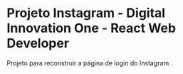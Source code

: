 #  Projeto Instagram - Digital Innovation One - React Web Developer
  Projeto para reconstruir a página de login do Instagram .

